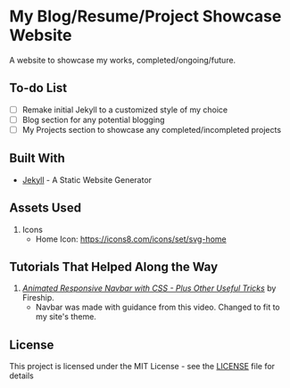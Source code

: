 # My Blog/Resume/Project Showcase Website

 A website to showcase my works, completed/ongoing/future.

## To-do List
- [ ] Remake initial Jekyll to a customized style of my choice
- [ ] Blog section for any potential blogging 
- [ ] My Projects section to showcase any completed/incompleted projects

## Built With
* [Jekyll](https://jekyllrb.com/) - A Static Website Generator

## Assets Used
1. Icons
    * Home Icon: https://icons8.com/icons/set/svg-home

## Tutorials That Helped Along the Way
1. [*Animated Responsive Navbar with CSS - Plus Other Useful Tricks*](https://www.youtube.com/watch?v=biOMz4puGt8&t=56s) by Fireship.
    * Navbar was made with guidance from this video. Changed to fit to my site's theme. 
## License
This project is licensed under the MIT License - see the [LICENSE](LICENSE.md) file for details
